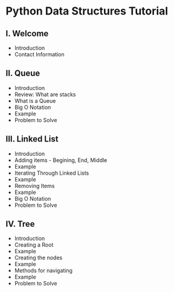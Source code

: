 # Python Data Structures Tutorial
## I. Welcome
* Introduction
* Contact Information
## II. Queue
* Introduction
* Review: What are stacks 
* What is a Queue
* Big O Notation
* Example
* Problem to Solve
## III. Linked List
* Introduction
* Adding items - Begining, End, Middle 
* Example
* Iterating Through Linked Lists
* Example
* Removing Items 
* Example 
* Big O Notation
* Problem to Solve
## IV. Tree
* Introduction
* Creating a Root
* Example 
* Creating the nodes
* Example
* Methods for navigating
* Example
* Problem to Solve
